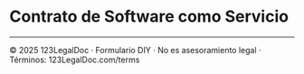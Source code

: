 # Contrato de Software como Servicio

---
© 2025 123LegalDoc · Formulario DIY · No es asesoramiento legal · Términos: 123LegalDoc.com/terms
